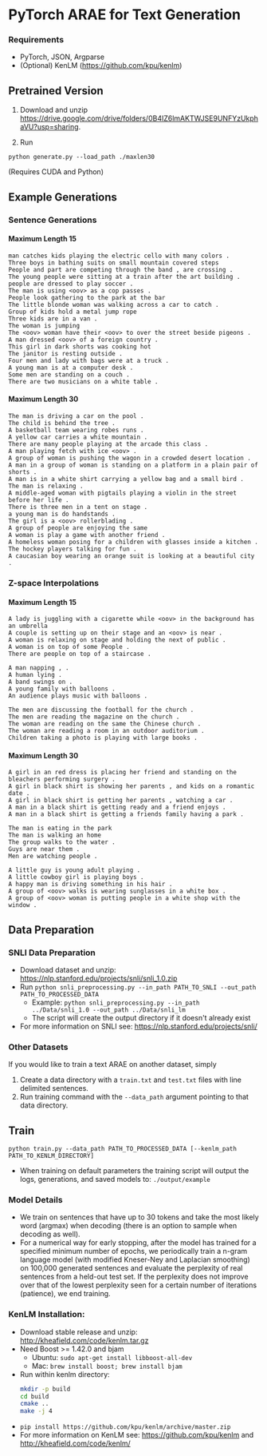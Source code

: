 # PyTorch ARAE for Text Generation

### Requirements
- PyTorch, JSON, Argparse
- (Optional) KenLM (https://github.com/kpu/kenlm)

## Pretrained Version

1) Download and unzip https://drive.google.com/drive/folders/0B4IZ6lmAKTWJSE9UNFYzUkphaVU?usp=sharing.

2) Run 

`python generate.py --load_path ./maxlen30`

(Requires CUDA and Python)

## Example Generations

### Sentence Generations
#### Maximum Length 15
```
man catches kids playing the electric cello with many colors .
Three boys in bathing suits on small mountain covered steps
People and part are competing through the band , are crossing .
The young people were sitting at a train after the art building .
people are dressed to play soccer .
The man is using <oov> as a cop passes .
People look gathering to the park at the bar
The little blonde woman was walking across a car to catch .
Group of kids hold a metal jump rope
Three kids are in a van .
The woman is jumping
The <oov> woman have their <oov> to over the street beside pigeons .
A man dressed <oov> of a foreign country .
This girl in dark shorts was cooking hot
The janitor is resting outside .
Four men and lady with bags were at a truck .
A young man is at a computer desk .
Some men are standing on a couch .
There are two musicians on a white table .
```

#### Maximum Length 30
```
The man is driving a car on the pool .
The child is behind the tree .
A basketball team wearing robes runs .
A yellow car carries a white mountain .
There are many people playing at the arcade this class .
A man playing fetch with ice <oov> .
A group of woman is pushing the wagon in a crowded desert location .
A man in a group of woman is standing on a platform in a plain pair of shorts .
A man is in a white shirt carrying a yellow bag and a small bird .
The man is relaxing .
A middle-aged woman with pigtails playing a violin in the street before her life .
There is three men in a tent on stage .
a young man is do handstands .
The girl is a <oov> rollerblading .
A group of people are enjoying the same
A woman is play a game with another friend .
A homeless woman posing for a children with glasses inside a kitchen .
The hockey players talking for fun .
A caucasian boy wearing an orange suit is looking at a beautiful city .
```

### Z-space Interpolations
#### Maximum Length 15
```
A lady is juggling with a cigarette while <oov> in the background has an umbrella
A couple is setting up on their stage and an <oov> is near .
A woman is relaxing on stage and holding the next of public .
A woman is on top of some People .
There are people on top of a staircase .
```

```
A man napping , .
A human lying .
A band swings on .
A young family with balloons .
An audience plays music with balloons .
```

```
The men are discussing the football for the church .
The men are reading the magazine on the church .
The woman are reading on the same the Chinese church .
The woman are reading a room in an outdoor auditorium .
Children taking a photo is playing with large books .
```

#### Maximum Length 30
```
A girl in an red dress is placing her friend and standing on the bleachers performing surgery .
A girl in black shirt is showing her parents , and kids on a romantic date .
A girl in black shirt is getting her parents , watching a car .
A man in a black shirt is getting ready and a friend enjoys .
A man in a black shirt is getting a friends family having a park .
```

```
The man is eating in the park
The man is walking an home
The group walks to the water .
Guys are near them .
Men are watching people .
```

```
A little guy is young adult playing .
A little cowboy girl is playing boys .
A happy man is driving something in his hair .
A group of <oov> walks is wearing sunglasses in a white box .
A group of <oov> woman is putting people in a white shop with the window .
```


## Data Preparation

### SNLI Data Preparation
- Download dataset and unzip: https://nlp.stanford.edu/projects/snli/snli_1.0.zip
- Run `python snli_preprocessing.py --in_path PATH_TO_SNLI --out_path PATH_TO_PROCESSED_DATA`
    - Example: `python snli_preprocessing.py --in_path ../Data/snli_1.0 --out_path ../Data/snli_lm`
    - The script will create the output directory if it doesn't already exist
- For more information on SNLI see: https://nlp.stanford.edu/projects/snli/

### Other Datasets
If you would like to train a text ARAE on another dataset, simply
1) Create a data directory with a `train.txt` and `test.txt` files with line delimited sentences.
2) Run training command with the `--data_path` argument pointing to that data directory.

## Train
`python train.py --data_path PATH_TO_PROCESSED_DATA [--kenlm_path PATH_TO_KENLM_DIRECTORY]`
- When training on default parameters the training script will output the logs, generations, and saved models to: `./output/example`

### Model Details
- We train on sentences that have up to 30 tokens and take the most likely word (argmax) when decoding (there is an option to sample when decoding as well).
- For a numerical way for early stopping, after the model has trained for a specified minimum number of epochs, we periodically train a n-gram language model (with modified Kneser-Ney and Laplacian smoothing) on 100,000 generated sentences and evaluate the perplexity of real sentences from a held-out test set. If the perplexity does not improve over that of the lowest perplexity seen for a certain number of iterations (patience), we end training.


### KenLM Installation:
- Download stable release and unzip: http://kheafield.com/code/kenlm.tar.gz
- Need Boost >= 1.42.0 and bjam
    - Ubuntu: `sudo apt-get install libboost-all-dev`
    - Mac: `brew install boost; brew install bjam`
- Run within kenlm directory:
    ```bash
    mkdir -p build
    cd build
    cmake ..
    make -j 4
    ```
- `pip install https://github.com/kpu/kenlm/archive/master.zip`
- For more information on KenLM see: https://github.com/kpu/kenlm and http://kheafield.com/code/kenlm/



